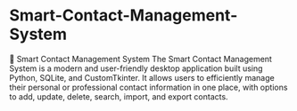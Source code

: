 # Smart-Contact-Management-System
📇 Smart Contact Management System  The Smart Contact Management System is a modern and user-friendly desktop application built using Python, SQLite, and CustomTkinter. It allows users to efficiently manage their personal or professional contact information in one place, with options to add, update, delete, search, import, and export contacts.
